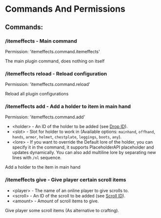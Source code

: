 # Commands And Permissions

## Commands:

### /itemeffects - Main command

Permission: 'itemeffects.command.itemeffects'

The main plugin command, does nothing on itself

### /itemeffects reload - Reload configuration

Permission: 'itemeffects.command.reload'

Reload all plugin configurations

### /itemeffects add <holder> <slot> <lore> - Add a holder to item in main hand

Permission: 'itemeffects.command.add'

* \<holder> - An ID of the holder to be added (see [Drop ID](Configuring-a-drop.md#id)).
* \<slot> - Slot for holder to work in (Available options: `mainhand`, `offhand`, `hands`,
`armor`, `helmet`, `chestplate`, `leggings`, `boots`, `any`).
* \<lore> - If you want to override the Default lore of the holder, you can specify it in the command, it supports PlaceholderAPI placeholder and updates dynamically. You can also add multiline lore by separating new lines with `/nl` sequence.

Add a holder to the item in main hand

### /itemeffects give <player> <scroll> <amount> - Give player certain scroll items

* \<player> - The name of an online player to give scrolls to.
* \<scroll> - An ID of the scroll to be added (see [Scroll ID](Configuring-A-Scroll.md#id)).
* \<amount> - Amount of scroll items to give.

Give player some scroll items (As alternative to crafting).